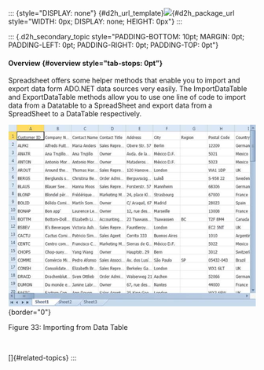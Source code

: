 ::: {style="DISPLAY: none"}
[](ms-xhelp:///?Id=d2h_url_template){#d2h_url_template}![](!package_url!){#d2h_package_url style="WIDTH: 0px; DISPLAY: none; HEIGHT: 0px"}
:::

::: {.d2h_secondary_topic style="PADDING-BOTTOM: 10pt; MARGIN: 0pt; PADDING-LEFT: 0pt; PADDING-RIGHT: 0pt; PADDING-TOP: 0pt"}
#### Overview {#overview style="tab-stops: 0pt"}

Spreadsheet offers some helper methods that enable you to import and export data form ADO.NET data sources very easily. The ImportDataTable and ExportDataTable methods allow you to use one line of code to import data from a Datatable to a SpreadSheet and export data from a SpreadSheet to a DataTable respectively.

![](ImagesExt/image86_38.jpg){border="0"}

Figure 33: Importing from Data Table

 

[]{#related-topics}
:::
